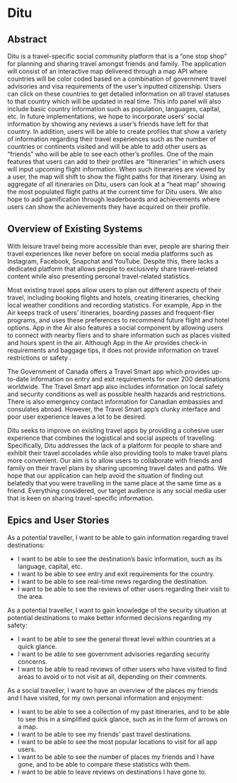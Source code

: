 # Ditu

## Abstract

Ditu is a travel-specific social community platform that is a “one stop shop” for planning and sharing travel amongst friends and family. The application will consist of an interactive map delivered through a map API where countries will be color coded based on a combination of government travel advisories and visa requirements of the user’s inputted citizenship. Users can click on these countries to get detailed information on all travel statuses to that country which will be updated in real time. This info panel will also include basic country information such as population, languages, capital, etc. In future implementations, we hope to incorporate users’ social information by showing any reviews a user’s friends have left for that country. In addition, users will be able to create profiles that show a variety of information regarding their travel experiences such as the number of countries or continents visited and will be able to add other users as “friends” who will be able to see each other’s profiles. One of the main features that users can add to their profiles are “Itineraries” in which users will input upcoming flight information. When such itineraries are viewed by a user, the map will shift to show the flight paths for that itinerary. Using an aggregate of all itineraries on Ditu, users can look at a “heat map” showing the most populated flight paths at the current time for Ditu users. We also hope to add gamification through leaderboards and achievements where users can show the achievements they have acquired on their profile.

## Overview of Existing Systems

With leisure travel being more accessible than ever, people are sharing their travel experiences like never before on social media platforms such as Instagram, Facebook, Snapchat and YouTube. Despite this, there lacks a dedicated platform that allows people to exclusively share travel-related content while also presenting personal travel-related statistics.

Most existing travel apps allow users to plan out different aspects of their travel, including booking flights and hotels, creating itineraries, checking local weather conditions and recording statistics. For example, App in the Air keeps track of users’ itineraries, boarding passes and frequent-flier programs, and uses these preferences to recommend future flight and hotel options. App in the Air also features a social component by allowing users to connect with nearby fliers and to share information such as places visited and hours spent in the air. Although App in the Air provides check-in requirements and baggage tips, it does not provide information on travel restrictions or safety .

The Government of Canada offers a Travel Smart app which provides up-to-date information on entry and exit requirements for over 200 destinations worldwide. The Travel Smart app also includes information on local safety and security conditions as well as possible health hazards and restrictions. There is also emergency contact information for Canadian embassies and consulates abroad. However, the Travel Smart app’s clunky interface and poor user experience leaves a lot to be desired.

Ditu seeks to improve on existing travel apps by providing a cohesive user experience that combines the logistical and social aspects of travelling. Specifically, Ditu addresses the lack of a platform for people to share and exhibit their travel accolades while also providing tools to make travel plans more convenient. Our aim is to allow users to collaborate with friends and family on their travel plans by sharing upcoming travel dates and paths. We hope that our application can help avoid the situation of finding out belatedly that you were travelling in the same place at the same time as a friend. Everything considered, our target audience is any social media user that is keen on sharing travel-specific information.

## Epics and User Stories

As a potential traveller, I want to be able to gain information regarding travel destinations:
* I want to be able to see the destination’s basic information, such as its language, capital, etc.
* I want to be able to see entry and exit requirements for the country.
* I want to be able to see real-time news regarding the destination.
* I want to be able to see the reviews of other users regarding their visit to the area.

As a potential traveller, I want to gain knowledge of the security situation at potential destinations to make better informed decisions regarding my safety:
* I want to be able to see the general threat level within countries at a quick glance.
* I want to be able to see government advisories regarding security concerns.
* I want to be able to read reviews of other users who have visited to find areas to avoid or to not visit at all, depending on their comments.
 
As a social traveller, I want to have an overview of the places my friends and I have visited, for my own personal information and enjoyment:
* I want to be able to see a collection of my past itineraries, and to be able to see this in a simplified quick glance, such as in the form of arrows on a map.
* I want to be able to see my friends’ past travel destinations.
* I want to be able to see the most popular locations to visit for all app users.
* I want to be able to see the number of places my friends and I have gone, and to be able to compare these statistics with them.
* I want to be able to leave reviews on destinations I have gone to.
